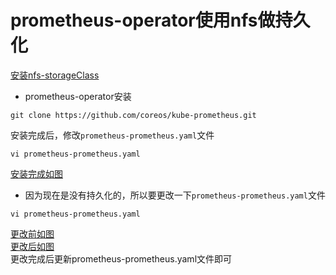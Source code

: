 # prometheus-operator使用nfs做持久化
[安装nfs-storageClass](https://github.com/happinesslijian/nfs)
- prometheus-operator安装
```
git clone https://github.com/coreos/kube-prometheus.git
```
安装完成后，修改`prometheus-prometheus.yaml`文件
```
vi prometheus-prometheus.yaml
```
[安装完成如图](https://i.loli.net/2019/09/09/sgJ1VLBMRk8CK4h.png)
- 因为现在是没有持久化的，所以要更改一下`prometheus-prometheus.yaml`文件
```
vi prometheus-prometheus.yaml
```
[更改前如图](https://i.loli.net/2019/09/09/DPh2mbxsBtlcvLf.png) \
[更改后如图](https://i.loli.net/2019/09/29/Nj6evfrFRTV5J7U.png) \
更改完成后更新prometheus-prometheus.yaml文件即可
